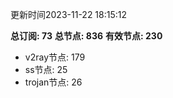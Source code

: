 更新时间2023-11-22 18:15:12

**总订阅: 73**
**总节点: 836**
**有效节点: 230**
- v2ray节点: 179
- ss节点: 25
- trojan节点: 26

